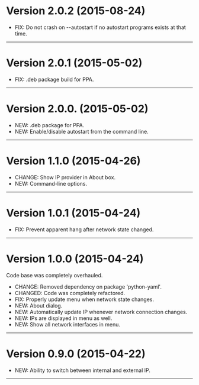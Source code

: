 Version 2.0.2 (2015-08-24)
========================================================================

- FIX: Do not crash on --autostart if no autostart programs exists at that time.

* * * * * * * * * * * * * * * * * * * * * * * * * * * * * * * * * * * * 


Version 2.0.1 (2015-05-02)
========================================================================

- FIX: .deb package build for PPA.

* * * * * * * * * * * * * * * * * * * * * * * * * * * * * * * * * * * * 


Version 2.0.0. (2015-05-02)
========================================================================

- NEW: .deb package for PPA.
- NEW: Enable/disable autostart from the command line.

* * * * * * * * * * * * * * * * * * * * * * * * * * * * * * * * * * * * 


Version 1.1.0 (2015-04-26)
========================================================================

- CHANGE: Show IP provider in About box.
- NEW: Command-line options.

* * * * * * * * * * * * * * * * * * * * * * * * * * * * * * * * * * * * 


Version 1.0.1 (2015-04-24)
========================================================================

- FIX: Prevent apparent hang after network state changed.

* * * * * * * * * * * * * * * * * * * * * * * * * * * * * * * * * * * * 


Version 1.0.0 (2015-04-24)
========================================================================

Code base was completely overhauled.

- CHANGE: Removed dependency on package 'python-yaml'.
- CHANGED: Code was completely refactored.
- FIX: Properly update menu when network state changes.
- NEW: About dialog.
- NEW: Automatically update IP whenever network connection changes.
- NEW: IPs are displayed in menu as well.
- NEW: Show all network interfaces in menu.

* * * * * * * * * * * * * * * * * * * * * * * * * * * * * * * * * * * * 


Version 0.9.0 (2015-04-22)
========================================================================

- NEW: Ability to switch between internal and external IP.

* * * * * * * * * * * * * * * * * * * * * * * * * * * * * * * * * * * *
